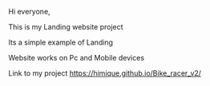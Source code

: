 Hi everyone,

This is my Landing website project

Its a simple example of Landing

Website works on Pc and Mobile devices

Link to my project https://himique.github.io/Bike_racer_v2/
